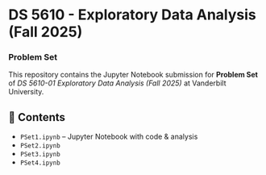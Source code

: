 # DS 5610 - Exploratory Data Analysis (Fall 2025)  
### Problem Set  

This repository contains the Jupyter Notebook submission for **Problem Set** of *DS 5610-01 Exploratory Data Analysis (Fall 2025)* at Vanderbilt University.  

## 📂 Contents  
- `PSet1.ipynb` – Jupyter Notebook with code & analysis
- `PSet2.ipynb`
- `PSet3.ipynb`
- `PSet4.ipynb`